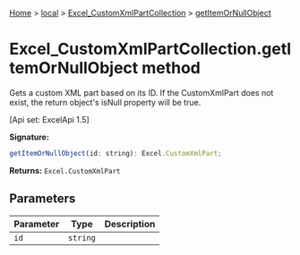 [Home](./index) &gt; [local](local.md) &gt; [Excel\_CustomXmlPartCollection](local.excel_customxmlpartcollection.md) &gt; [getItemOrNullObject](local.excel_customxmlpartcollection.getitemornullobject.md)

# Excel\_CustomXmlPartCollection.getItemOrNullObject method

Gets a custom XML part based on its ID. If the CustomXmlPart does not exist, the return object's isNull property will be true. 

 \[Api set: ExcelApi 1.5\]

**Signature:**
```javascript
getItemOrNullObject(id: string): Excel.CustomXmlPart;
```
**Returns:** `Excel.CustomXmlPart`

## Parameters

|  Parameter | Type | Description |
|  --- | --- | --- |
|  `id` | `string` |  |


